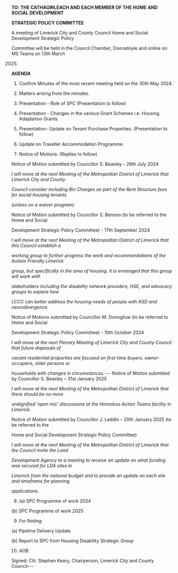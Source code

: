 **TO: THE CATHAOIRLEACH AND EACH MEMBER OF THE HOME AND SOCIAL DEVELOPMENT**

**STRATEGIC POLICY COMMITTEE**

A meeting of Limerick City and County Council Home and Social Development Strategic Policy

Committee will be held in the Council Chamber, Dooradoyle and online on MS Teams on 13th March

2025.

**AGENDA**

1. Confirm Minutes of the most recent meeting held on the 30th May 2024.

2. Matters arising from the minutes.

3. Presentation - Role of SPC (Presentation to follow)

4. Presentation - Changes in the various Grant Schemes i.e. Housing Adaptation Grants.

5. Presentation- Update on Tenant Purchase Properties. (Presentation to follow)

6. Update on Traveller Accommodation Programme.

7. Notice of Motions: (Replies to follow)

Notice of Motion submitted by Councillor S. Beasley - 26th July 2024

*I will move at the next Meeting of the Metropolitan District of Limerick that Limerick City and County*

*Council consider including Bin Charges as part of the Rent Structure fees for social housing tenants*

*(unless on a waiver program).*

Notice of Motion submitted by Councillor S. Benson (to be referred to the Home and Social

Development Strategic Policy Committee) - 17th September 2024

*I will move at the next Meeting of the Metropolitan District of Limerick that this Council establish a*

*working group to further progress the work and recommendations of the Autism Friendly Limerick*

*group, but specifically in the area of housing. It is envisaged that this group will work with*

*stakeholders including the disability network providers, HSE, and advocacy groups to explore how*

*LCCC can better address the housing needs of people with ASD and neurodivergence.*

Notice of Motions submitted by Councillor M. Donoghue (to be referred to Home and Social

Development Strategic Policy Committee) - 10th October 2024

*I will move at the next Plenary Meeting of Limerick City and County Council that future disposals of*

*vacant residential properties are focused on first-time buyers, owner- occupiers, older persons or*

*households with changes in circumstances.*---
Notice of Motion submitted by Councillor S. Beasley – 31st January 2025

*I will move at the next Meeting of the Metropolitan District of Limerick that there should be no more*

*undignified ‘open mic’ discussions at the Homeless Action Teams facility in Limerick.*

Notice of Motion submitted by Councillor J. Leddin – 20th January 2025 (to be referred to the

Home and Social Development Strategic Policy Committee)

*I will move at the next Meeting of the Metropolitan District of Limerick that the Council invite the Land*

*Development Agency to a meeting to receive an update on what funding was secured for LDA sites in*

*Limerick from the national budget and to provide an update on each site and timeframe for planning*

*applications.*

8. (a) SPC Programme of work 2024

(b) SPC Programme of work 2025

9. For Noting:

(a) Pipeline Delivery Update

(b) Report to SPC from Housing Disability Strategic Group

10. AOB

Signed: Cllr. Stephen Keary, Chairperson, Limerick City and County Council---

